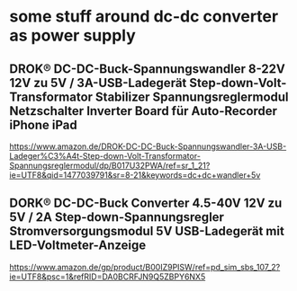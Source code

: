 some stuff around dc-dc converter as power supply
=================================================


DROK® DC-DC-Buck-Spannungswandler 8-22V 12V zu 5V / 3A-USB-Ladegerät Step-down-Volt-Transformator Stabilizer Spannungsreglermodul Netzschalter Inverter Board für Auto-Recorder iPhone iPad
------------------------------------------------

https://www.amazon.de/DROK-DC-DC-Buck-Spannungswandler-3A-USB-Ladeger%C3%A4t-Step-down-Volt-Transformator-Spannungsreglermodul/dp/B017U32PWA/ref=sr_1_21?ie=UTF8&qid=1477039791&sr=8-21&keywords=dc+dc+wandler+5v



DORK® DC-DC-Buck Converter 4.5-40V 12V zu 5V / 2A Step-down-Spannungsregler Stromversorgungsmodul 5V USB-Ladegerät mit LED-Voltmeter-Anzeige
-------------------------------------------------

https://www.amazon.de/gp/product/B00IZ9PISW/ref=pd_sim_sbs_107_2?ie=UTF8&psc=1&refRID=DA0BCRFJN9Q5ZBPY6NX5

